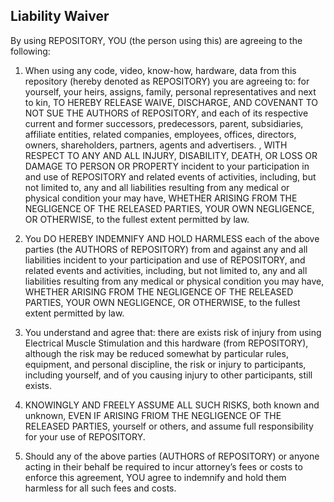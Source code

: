 ## Liability Waiver

By using REPOSITORY, YOU (the person using this) are agreeing to the following:

1. When using any code, video, know-how, hardware, data from this repository (hereby denoted as REPOSITORY) you are agreeing to: for yourself, your heirs, assigns, family, personal representatives and next to kin, TO HEREBY RELEASE WAIVE, DISCHARGE, AND COVENANT TO NOT SUE THE AUTHORS of REPOSITORY, and each of its respective current and former successors, predecessors, parent, subsidiaries, affiliate entities, related companies, employees, offices, directors, owners, shareholders, partners, agents and advertisers. , WITH RESPECT TO ANY AND ALL INJURY, DISABILITY, DEATH, OR LOSS OR DAMAGE TO PERSON OR PROPERTY incident to your participation in and use of REPOSITORY and related events of activities, including, but not limited to, any and all liabilities resulting from any medical or physical condition your may have, WHETHER ARISING FROM THE NEGLIGENCE OF THE RELEASED PARTIES, YOUR OWN NEGLIGENCE, OR OTHERWISE, to the fullest extent permitted by law. 

2. You DO HEREBY INDEMNIFY AND HOLD HARMLESS each of the above parties (the AUTHORS of REPOSITORY) from and against any and all liabilities incident to your participation and use of REPOSITORY, and related events and activities, including, but not limited to, any and all liabilities resulting from any medical or physical condition you may have, WHETHER ARISING FROM THE NEGLIGENCE OF THE RELEASED PARTIES, YOUR OWN NEGLIGENCE, OR OTHERWISE, to the fullest extent 
permitted by law.

3. You understand and agree that: there are exists risk of injury from using Electrical Muscle Stimulation and this hardware (from REPOSITORY), although the risk may be reduced somewhat by particular rules, equipment, and personal discipline, the risk or injury to participants, including yourself, and of you causing injury to other participants, still exists. 

4. KNOWINGLY AND FREELY ASSUME ALL SUCH RISKS, both known and unknown, EVEN IF ARISING FRIOM THE NEGLIGENCE OF THE RELEASED PARTIES, yourself or others, and assume full responsibility for your use of REPOSITORY. 

5. Should any of the above parties (AUTHORS of REPOSITORY) or anyone acting in their behalf be required to incur attorney’s fees or costs to enforce this agreement, YOU agree to indemnify and hold them harmless for all such fees and costs.
